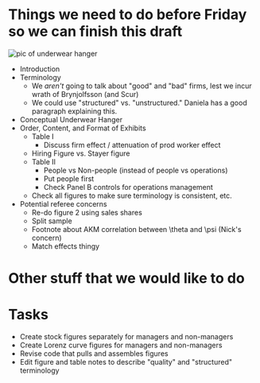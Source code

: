 # Things we need to do before Friday so we can finish this draft
![pic of underwear hanger](underwear_hanger.png)
* Introduction
* Terminology
  * We *aren't* going to talk about "good" and "bad" firms, lest we incur wrath of Brynjolfsson (and Scur)
  * We could use "structured" vs. "unstructured." Daniela has a good paragraph explaining this.
* Conceptual Underwear Hanger
* Order, Content, and Format of Exhibits
  * Table I
    * Discuss firm effect / attenuation of prod worker effect
  * Hiring Figure vs. Stayer figure
  * Table II
    * People vs Non-people (instead of people vs operations)
    * Put people first
    * Check Panel B controls for operations management
  * Check all figures to make sure terminology is consistent, etc.
* Potential referee concerns
  * Re-do figure 2 using sales shares
  * Split sample
  * Footnote about AKM correlation between \theta and \psi (Nick's concern)
  * Match effects thingy

# Other stuff that we would like to do 

# Tasks

* Create stock figures separately for managers and non-managers
* Create Lorenz curve figures for managers and non-managers
* Revise code that pulls and assembles figures
* Edit figure and table notes to describe "quality" and "structured" terminology